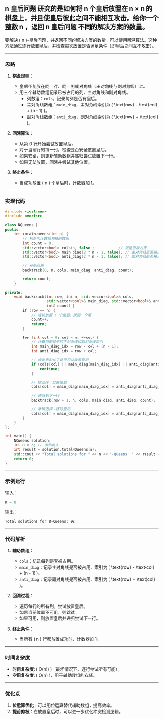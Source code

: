 ## n 皇后问题 研究的是如何将 n 个皇后放置在 n × n 的棋盘上，并且使皇后彼此之间不能相互攻击。给你一个整数 n ，返回 n 皇后问题 不同的解决方案的数量。

要解决 \( n \)-皇后问题，并返回不同的解决方案的数量，可以使用回溯算法。这种方法通过逐行放置皇后，并检查每次放置是否满足条件（即皇后之间互不攻击）。

---

### 思路

1. **棋盘规则**：
   - 皇后不能放在同一行、同一列或对角线（主对角线与副对角线）上。
   - 用三个辅助数组记录已被占用的列、主对角线和副对角线。
     - 列数组：`cols`，记录每列是否有皇后。
     - 主对角线数组：`main_diag`，主对角线索引为 \( \text{row} - \text{col} + (n - 1) \)。
     - 副对角线数组：`anti_diag`，副对角线索引为 \( \text{row} + \text{col} \)。

2. **回溯算法**：
   - 从第 0 行开始尝试放置皇后。
   - 对于当前行的每一列，检查是否安全放置皇后。
   - 如果安全，则更新辅助数组并递归尝试放置下一行。
   - 如果无法放置，回溯并尝试其他位置。

3. **终止条件**：
   - 当成功放置 \( n \) 个皇后时，计数器加 1。

---

### 实现代码

```cpp
#include <iostream>
#include <vector>

class NQueens {
public:
    int totalNQueens(int n) {
        // 初始化计数器和辅助数组
        int count = 0;
        std::vector<bool> cols(n, false);           // 列是否被占用
        std::vector<bool> main_diag(2 * n - 1, false); // 主对角线是否被占用
        std::vector<bool> anti_diag(2 * n - 1, false); // 副对角线是否被占用

        // 开始回溯
        backtrack(0, n, cols, main_diag, anti_diag, count);

        return count;
    }

private:
    void backtrack(int row, int n, std::vector<bool>& cols,
                   std::vector<bool>& main_diag, std::vector<bool>& anti_diag,
                   int& count) {
        if (row == n) {
            // 成功放置 n 个皇后，找到一个解
            count++;
            return;
        }

        for (int col = 0; col < n; ++col) {
            // 计算当前格子的主对角线和副对角线索引
            int main_diag_idx = row - col + (n - 1);
            int anti_diag_idx = row + col;

            // 检查当前格子是否可以放置皇后
            if (cols[col] || main_diag[main_diag_idx] || anti_diag[anti_diag_idx]) {
                continue;
            }

            // 做选择：放置皇后
            cols[col] = main_diag[main_diag_idx] = anti_diag[anti_diag_idx] = true;

            // 递归到下一行
            backtrack(row + 1, n, cols, main_diag, anti_diag, count);

            // 撤销选择：移除皇后
            cols[col] = main_diag[main_diag_idx] = anti_diag[anti_diag_idx] = false;
        }
    }
};

int main() {
    NQueens solution;
    int n = 8; // 示例输入
    int result = solution.totalNQueens(n);
    std::cout << "Total solutions for " << n << "-Queens: " << result << std::endl;
    return 0;
}
```

---

### 示例运行

输入：
```cpp
n = 8
```

输出：
```
Total solutions for 8-Queens: 92
```

---

### 代码解析

1. **辅助数组**：
   - `cols`：记录每列是否被占用。
   - `main_diag`：记录主对角线是否被占用，索引为 \( \text{row} - \text{col} + (n - 1) \)。
   - `anti_diag`：记录副对角线是否被占用，索引为 \( \text{row} + \text{col} \)。

2. **回溯过程**：
   - 遍历每行的所有列，尝试放置皇后。
   - 如果当前位置不可用，则跳过。
   - 如果可用，则放置皇后并递归尝试下一行。

3. **终止条件**：
   - 当所有 \( n \) 行都放置成功时，计数器加 1。

---

### 时间复杂度
- **时间复杂度**: \( O(n!) \)（最坏情况下，逐行尝试所有可能）。
- **空间复杂度**: \( O(n) \)，用于辅助数组的存储。

---

### 优化点
1. **位运算优化**：可以用位运算替代辅助数组，提高效率。
2. **提前剪枝**：在放置皇后时，可以进一步优化冲突检测逻辑。
